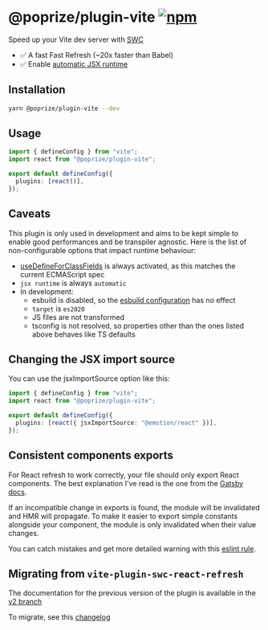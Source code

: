 # @poprize/plugin-vite [![npm](https://img.shields.io/npm/v/@poprize/plugin-vite)](https://www.npmjs.com/package/@poprize/plugin-vite)

Speed up your Vite dev server with [SWC](https://swc.rs/)

- ✅ A fast Fast Refresh (~20x faster than Babel)
- ✅ Enable [automatic JSX runtime](https://reactjs.org/blog/2020/09/22/introducing-the-new-jsx-transform.html)

## Installation

```sh
yarn @poprize/plugin-vite --dev
```

## Usage

```ts
import { defineConfig } from "vite";
import react from "@poprize/plugin-vite";

export default defineConfig({
  plugins: [react()],
});
```

## Caveats

This plugin is only used in development and aims to be kept simple to enable good performances and be transpiler agnostic. Here is the list of non-configurable options that impact runtime behaviour:

- [useDefineForClassFields](https://www.typescriptlang.org/docs/handbook/release-notes/typescript-3-7.html#the-usedefineforclassfields-flag-and-the-declare-property-modifier) is always activated, as this matches the current ECMAScript spec
- `jsx runtime` is always `automatic`
- In development:
  - esbuild is disabled, so the [esbuild configuration](https://vitejs.dev/config/shared-options.html#esbuild) has no effect
  - `target` is `es2020`
  - JS files are not transformed
  - tsconfig is not resolved, so properties other than the ones listed above behaves like TS defaults

## Changing the JSX import source

You can use the jsxImportSource option like this:

```ts
import { defineConfig } from "vite";
import react from "@poprize/plugin-vite";

export default defineConfig({
  plugins: [react({ jsxImportSource: "@emotion/react" })],
});
```

## Consistent components exports

For React refresh to work correctly, your file should only export React components. The best explanation I've read is the one from the [Gatsby docs](https://www.gatsbyjs.com/docs/reference/local-development/fast-refresh/#how-it-works).

If an incompatible change in exports is found, the module will be invalidated and HMR will propagate. To make it easier to export simple constants alongside your component, the module is only invalidated when their value changes.

You can catch mistakes and get more detailed warning with this [eslint rule](https://github.com/ArnaudBarre/eslint-plugin-react-refresh).

## Migrating from `vite-plugin-swc-react-refresh`

The documentation for the previous version of the plugin is available in the [v2 branch](https://github.com/vitejs/vite-plugin-react-swc/tree/v2)

To migrate, see this [changelog](https://github.com/vitejs/vite-plugin-react-swc/releases/tag/v3.0.0-beta.0)
